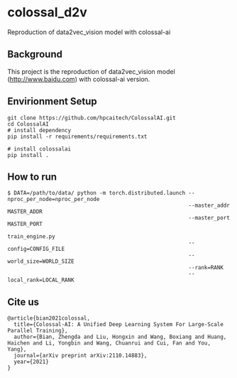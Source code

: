 # colossal_d2v
Reproduction of data2vec_vision model with colossal-ai


## Background
This project is the reproduction of data2vec_vision model (http://www.baidu.com) with colossal-ai version.

## Envirionment Setup
```
git clone https://github.com/hpcaitech/ColossalAI.git
cd ColossalAI
# install dependency
pip install -r requirements/requirements.txt

# install colossalai
pip install .
```

## How to run
```
$ DATA=/path/to/data/ python -m torch.distributed.launch --nproc_per_node=nproc_per_node
                                                         --master_addr MASTER_ADDR
                                                         --master_port MASTER_PORT
                                                         train_engine.py
                                                         --config=CONFIG_FILE
                                                         --world_size=WORLD_SIZE
                                                         --rank=RANK
                                                         --local_rank=LOCAL_RANK
```

## Cite us
```
@article{bian2021colossal,
  title={Colossal-AI: A Unified Deep Learning System For Large-Scale Parallel Training},
  author={Bian, Zhengda and Liu, Hongxin and Wang, Boxiang and Huang, Haichen and Li, Yongbin and Wang, Chuanrui and Cui, Fan and You, Yang},
  journal={arXiv preprint arXiv:2110.14883},
  year={2021}
}
```
